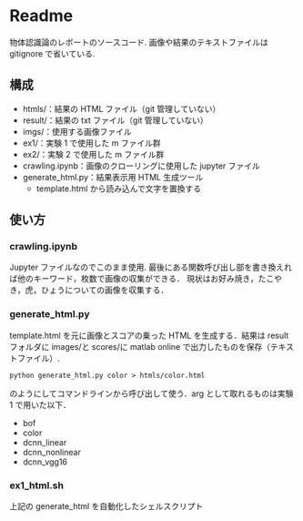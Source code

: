 # Readme

物体認識論のレポートのソースコード. 画像や結果のテキストファイルは gitignore で省いている.

## 構成

- htmls/：結果の HTML ファイル（git 管理していない）
- result/：結果の txt ファイル（git 管理していない）
- imgs/：使用する画像ファイル
- ex1/：実験 1 で使用した m ファイル群
- ex2/：実験 2 で使用した m ファイル群
- crawling.ipynb：画像のクローリングに使用した jupyter ファイル
- generate_html.py：結果表示用 HTML 生成ツール
  - template.html から読み込んで文字を置換する

## 使い方

### crawling.ipynb

Jupyter ファイルなのでこのまま使用. 最後にある関数呼び出し部を書き換えれば他のキーワード，枚数で画像の収集ができる．
現状はお好み焼き，たこやき，虎，ひょうについての画像を収集する．

### generate_html.py

template.html を元に画像とスコアの乗った HTML を生成する．結果は result フォルダに images/と scores/に matlab online で出力したものを保存（テキストファイル）.

```
python generate_html.py color > htmls/color.html
```

のようにしてコマンドラインから呼び出して使う．arg として取れるものは実験 1 で用いた以下．

- bof
- color
- dcnn_linear
- dcnn_nonlinear
- dcnn_vgg16

### ex1_html.sh

上記の generate_html を自動化したシェルスクリプト
